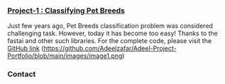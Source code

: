 ### [Project-1 : Classifying Pet Breeds](https://github.com/Adeelzafar/My-Version-of-Fastai-Course/blob/main/PET_Breed_Prediction.ipynb)
Just few years ago, Pet Breeds classification problem was considered challenging task. However, today it has become too easy! Thanks to the fastai and other such libraries. For the complete code, please visit the [GitHub link](https://github.com/Adeelzafar/My-Version-of-Fastai-Course/blob/main/PET_Breed_Prediction.ipynb)
(https://github.com/Adeelzafar/Adeel-Project-Portfolio/blob/main/images/image1.png)

### Contact

